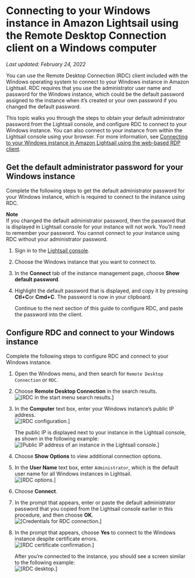 # Connecting to your Windows instance in Amazon Lightsail using the Remote Desktop Connection client on a Windows computer<a name="amazon-lightsail-connecting-to-windows-instance-using-rdc"></a>

 *Last updated: February 24, 2022* 

You can use the Remote Desktop Connection \(RDC\) client included with the Windows operating system to connect to your Windows instance in Amazon Lightsail\. RDC requires that you use the administrator user name and password for the Windows instance, which could be the default password assigned to the instance when it’s created or your own password if you changed the default password\.

This topic walks you through the steps to obtain your default administrator password from the Lightsail console, and configure RDC to connect to your Windows instance\. You can also connect to your instance from within the Lightsail console using your browser\. For more information, see [Connecting to your Windows instance in Amazon Lightsail using the web\-based RDP client](connect-to-your-windows-based-instance-using-amazon-lightsail.md)\.

## Get the default administrator password for your Windows instance<a name="get-the-default-admin-password"></a>

Complete the following steps to get the default administrator password for your Windows instance, which is required to connect to the instance using RDC\.

**Note**  
If you changed the default administrator password, then the password that is displayed in Lightsail console for your instance will not work\. You’ll need to remember your password\. You cannot connect to your instance using RDC without your administrator password\.

1. Sign in to the [Lightsail console](https://lightsail.aws.amazon.com/)\.

1. Choose the Windows instance that you want to connect to\.

1. In the **Connect** tab of the instance management page, choose **Show default password**\.

1. Highlight the default password that is displayed, and copy it by pressing **Ctl\+C**or **Cmd\+C**\. The password is now in your clipboard\.

   Continue to the next section of this guide to configure RDC, and paste the password into the client\.

## Configure RDC and connect to your Windows instance<a name="configure-rdc-and-connect"></a>

Complete the following steps to configure RDC and connect to your Windows instance\.

1. Open the Windows menu, and then search for `Remote Desktop Connection` or `RDC`\.

1. Choose **Remote Desktop Connection** in the search results\.  
![\[RDC in the start menu search results.\]](https://d9yljz1nd5001.cloudfront.net/en_us/1490b6b36a8ed9d4b2232825b79c8222/images/amazon-lightsail-rdc-in-start-menu.png)

1. In the **Computer** text box, enter your Windows instance’s public IP address\.  
![\[RDC configuration.\]](https://d9yljz1nd5001.cloudfront.net/en_us/1490b6b36a8ed9d4b2232825b79c8222/images/amazon-lightsail-remote-desktop-connection-configuration.png)

   The public IP is displayed next to your instance in the Lightsail console, as shown in the following example:  
![\[Public IP address of an instance in the Lightsail console.\]](https://d9yljz1nd5001.cloudfront.net/en_us/1490b6b36a8ed9d4b2232825b79c8222/images/amazon-lightsail-public-ip-address.png)

1. Choose **Show Options** to view additional connection options\.

1. In the **User Name** text box, enter `Administrator`, which is the default user name for all Windows instances in Lightsail\.  
![\[RDC options.\]](https://d9yljz1nd5001.cloudfront.net/en_us/1490b6b36a8ed9d4b2232825b79c8222/images/amazon-lightsail-remote-desktop-connection-options.png)

1. Choose **Connect**\.

1. In the prompt that appears, enter or paste the default administrator password that you copied from the Lightsail console earlier in this procedure, and then choose **OK**\.  
![\[Credentials for RDC connection.\]](https://d9yljz1nd5001.cloudfront.net/en_us/1490b6b36a8ed9d4b2232825b79c8222/images/amazon-lightsail-rdc-credentials.png)

1. In the prompt that appears, choose **Yes** to connect to the Windows instance despite certificate errors\.  
![\[RDC certificate confirmation.\]](https://d9yljz1nd5001.cloudfront.net/en_us/1490b6b36a8ed9d4b2232825b79c8222/images/amazon-lightsail-rdc-certificate-confirmation.png)

   After you’re connected to the instance, you should see a screen similar to the following example:  
![\[RDC desktop.\]](https://d9yljz1nd5001.cloudfront.net/en_us/1490b6b36a8ed9d4b2232825b79c8222/images/amazon-lightsail-rdc-desktop.png)